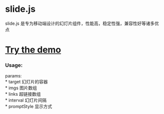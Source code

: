 # slide.js
slide.js 是专为移动端设计的幻灯片组件，性能高，稳定性强，兼容性好等诸多优点<br>
# <a href="http://hanyang.me/demo/slide">Try the demo</a>
### Usage:
params: <br>
    * target 幻灯片的容器<br>
    * imgs 图片数组<br>
    * links 超链接数组<br>
    * interval 幻灯片间隔<br>
    * promptStyle 显示方式<br>
